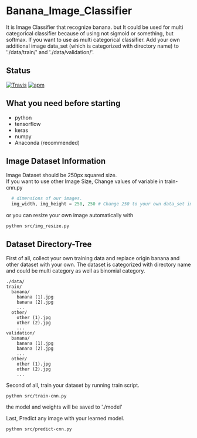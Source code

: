 # Banana_Image_Classifier
  It is Image Classifier that recognize banana. but It could be used for multi categorical classifier 
  because of using not sigmoid or something, but softmax. If you want to use as multi categorical classifier.
  Add your own additional image data_set (which is categorized with directory name) to './data/train/' and './data/validation/'.


## Status

[![Travis](https://img.shields.io/jenkins/s/https/jenkins.qa.ubuntu.com/view/Precise/view/All%20Precise/job/precise-desktop-amd64_default.svg)]() [![apm](https://img.shields.io/apm/l/vim-mode.svg)]()

## What you need before starting

  * python
  * tensorflow
  * keras
  * numpy
  * Anaconda (recommended)
  
  
## Image Dataset Information

  Image Dataset should be 250px squared size.  
  If you want to use other Image Size, Change values of variable in train-cnn.py
  
  ```python
    # dimensions of our images.
    img_width, img_height = 250, 250 # Change 250 to your own data_set image size value.
  ```

  or you can resize your own image automatically with 

  ```
  python src/img_resize.py
  ```
  
  
## Dataset Directory-Tree
  
  First of all, collect your own training data and replace origin banana and other dataset with your own. The dataset is categorized with directory name and could be multi category as well as binomial category.
  
```
./data/  
train/  
  banana/  
    banana (1).jpg  
    banana (2).jpg  
    ...  
  other/  
    other (1).jpg  
    other (2).jpg  
    ...  
validation/  
  banana/  
    banana (1).jpg  
    banana (2).jpg  
    ...  
  other/  
    other (1).jpg  
    other (2).jpg  
    ...  
 ```
  Second of all, train your dataset by running train script.
  
  ```
  python src/train-cnn.py
  ```
 
 the model and weights will be saved to './model'
 
  Last, Predict any image with your learned model.
  
  ```
  python src/predict-cnn.py
  ```